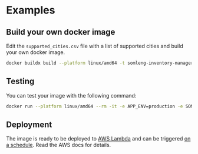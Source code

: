 # Examples

## Build your own docker image

Edit the `supported_cities.csv` file with a list of supported cities and build your own docker image.

```bash
docker buildx build --platform linux/amd64 -t somleng-inventory-manager:example .
```

## Testing

You can test your image with the following command:

```bash
docker run --platform linux/amd64 --rm -it -e APP_ENV=production -e SOMLENG_API_KEY='somleng-carrier-api-key' -e SKYETEL_USERNAME='skyetel-username' -e SKYETEL_PASSWORD='skyetel-password' -e MIN_STOCK=5 -e MAX_STOCK=10 -e SUPPLIER='skyetel' --entrypoint ./bin/somleng-inventory-manager somleng-inventory-manager:example --verbose --dry-run
```

## Deployment

The image is ready to be deployed to [AWS Lambda](https://docs.aws.amazon.com/lambda/latest/dg/ruby-image.html#ruby-image-instructions) and can be triggered [on a schedule](https://docs.aws.amazon.com/lambda/latest/dg/with-eventbridge-scheduler.html). Read the AWS docs for details.
